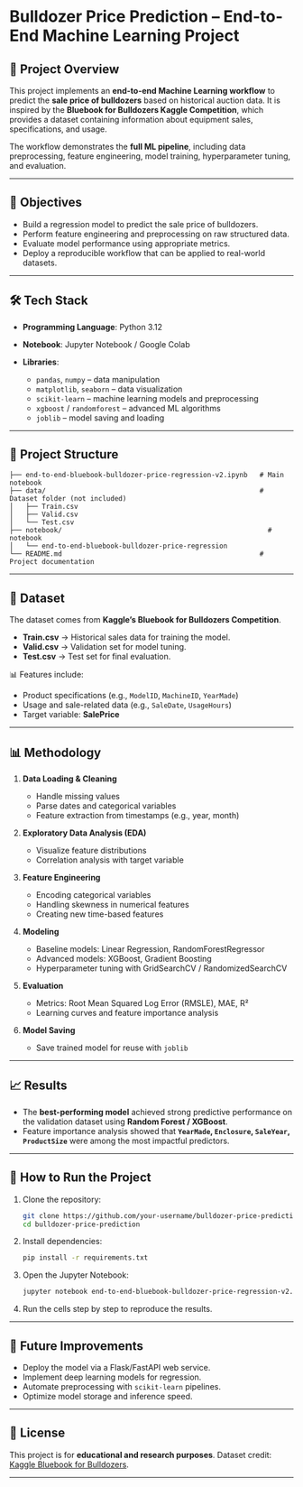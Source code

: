 # Bulldozer Price Prediction – End-to-End Machine Learning Project

## 📌 Project Overview

This project implements an **end-to-end Machine Learning workflow** to predict the **sale price of bulldozers** based on historical auction data.
It is inspired by the **Bluebook for Bulldozers Kaggle Competition**, which provides a dataset containing information about equipment sales, specifications, and usage.

The workflow demonstrates the **full ML pipeline**, including data preprocessing, feature engineering, model training, hyperparameter tuning, and evaluation.

---

## 🎯 Objectives

* Build a regression model to predict the sale price of bulldozers.
* Perform feature engineering and preprocessing on raw structured data.
* Evaluate model performance using appropriate metrics.
* Deploy a reproducible workflow that can be applied to real-world datasets.

---

## 🛠️ Tech Stack

* **Programming Language**: Python 3.12
* **Notebook**: Jupyter Notebook / Google Colab
* **Libraries**:

  * `pandas`, `numpy` – data manipulation
  * `matplotlib`, `seaborn` – data visualization
  * `scikit-learn` – machine learning models and preprocessing
  * `xgboost` / `randomforest` – advanced ML algorithms
  * `joblib` – model saving and loading

---

## 📂 Project Structure

```
├── end-to-end-bluebook-bulldozer-price-regression-v2.ipynb   # Main notebook
├── data/                                                     # Dataset folder (not included)
│   ├── Train.csv
│   ├── Valid.csv
│   └── Test.csv
├── notebook/                                                   # notebook
│   └── end-to-end-bluebook-bulldozer-price-regression
└── README.md                                                 # Project documentation

```

---

## 🔑 Dataset

The dataset comes from **Kaggle’s Bluebook for Bulldozers Competition**.

* **Train.csv** → Historical sales data for training the model.
* **Valid.csv** → Validation set for model tuning.
* **Test.csv** → Test set for final evaluation.

📊 Features include:

* Product specifications (e.g., `ModelID`, `MachineID`, `YearMade`)
* Usage and sale-related data (e.g., `SaleDate`, `UsageHours`)
* Target variable: **SalePrice**

---

## 📊 Methodology

1. **Data Loading & Cleaning**

   * Handle missing values
   * Parse dates and categorical variables
   * Feature extraction from timestamps (e.g., year, month)

2. **Exploratory Data Analysis (EDA)**

   * Visualize feature distributions
   * Correlation analysis with target variable

3. **Feature Engineering**

   * Encoding categorical variables
   * Handling skewness in numerical features
   * Creating new time-based features

4. **Modeling**

   * Baseline models: Linear Regression, RandomForestRegressor
   * Advanced models: XGBoost, Gradient Boosting
   * Hyperparameter tuning with GridSearchCV / RandomizedSearchCV

5. **Evaluation**

   * Metrics: Root Mean Squared Log Error (RMSLE), MAE, R²
   * Learning curves and feature importance analysis

6. **Model Saving**

   * Save trained model for reuse with `joblib`

---

## 📈 Results

* The **best-performing model** achieved strong predictive performance on the validation dataset using **Random Forest / XGBoost**.
* Feature importance analysis showed that **`YearMade`, `Enclosure`, `SaleYear`, `ProductSize`** were among the most impactful predictors.

---

## 🚀 How to Run the Project

1. Clone the repository:

   ```bash
   git clone https://github.com/your-username/bulldozer-price-prediction.git
   cd bulldozer-price-prediction
   ```

2. Install dependencies:

   ```bash
   pip install -r requirements.txt
   ```

3. Open the Jupyter Notebook:

   ```bash
   jupyter notebook end-to-end-bluebook-bulldozer-price-regression-v2.ipynb
   ```

4. Run the cells step by step to reproduce the results.

---

## 📌 Future Improvements

* Deploy the model via a Flask/FastAPI web service.
* Implement deep learning models for regression.
* Automate preprocessing with `scikit-learn` pipelines.
* Optimize model storage and inference speed.

---

## 📜 License

This project is for **educational and research purposes**.
Dataset credit: [Kaggle Bluebook for Bulldozers](https://www.kaggle.com/c/bluebook-for-bulldozers).

---

